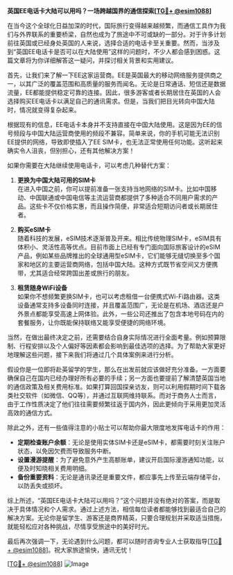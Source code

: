 **英国EE电话卡大陆可以用吗？一场跨越国界的通信探索[[TG💪+ @esim1088](https://t.me/s/esim1088)]**

在当今这个全球化日益加深的时代，国际旅行变得越来越频繁，而通信工具作为我们与外界联系的重要桥梁，自然也成为了旅途中不可或缺的一部分。对于许多计划前往英国或已经身处英国的人来说，选择合适的电话卡至关重要。然而，当涉及到“英国EE电话卡是否可以在大陆使用”这样的问题时，不少人都会感到困惑。这篇文章将为你详细解答这一疑问，并探讨相关背景和实用建议。

首先，让我们来了解一下EE这家运营商。EE是英国最大的移动网络服务提供商之一，以其广泛的覆盖范围和高质量的服务而闻名。无论是日常通话、短信还是数据流量，EE都能提供稳定可靠的连接。因此，很多游客或者长期居住在英国的人会选择购买EE电话卡以满足自己的通讯需求。但是，当我们把目光转向中国大陆时，情况就变得复杂起来。

根据现有的信息，EE电话卡本身并不支持直接在中国大陆使用。这是因为EE的信号频段与中国大陆运营商使用的频段不兼容。简单来说，你的手机可能无法识别EE提供的网络，导致即使插入了EE SIM卡，也无法正常使用任何功能。这听起来确实令人沮丧，但别担心，还有其他解决方案！

如果你需要在大陆继续使用电话卡，可以考虑几种替代方案：

1. **更换为中国大陆可用的SIM卡**  
   在进入中国之前，你可以提前准备一张支持当地网络的SIM卡。比如中国移动、中国联通或中国电信等主流运营商都提供了多种适合不同用户需求的产品。这些卡不仅价格实惠，而且操作简便，非常适合短期访问者或长期居住者。

2. **购买eSIM卡**  
   随着科技的发展，eSIM技术逐渐普及开来。相比传统物理SIM卡，eSIM具有体积小、灵活性高等优点。目前市面上已经有专门面向国际旅客设计的eSIM产品，例如某些品牌推出的全球通用型eSIM卡，它们能够无缝切换至多个国家和地区的主要运营商网络，包括中国大陆。这种方式既节省空间又方便携带，尤其适合经常跨国出差或旅行的朋友。

3. **租赁随身WiFi设备**  
   如果你不想频繁更换SIM卡，也可以考虑租借一台便携式Wi-Fi路由器。这类设备通常支持多设备同时连接，并且覆盖范围广，无论是在机场、酒店还是户外景点都能享受高速上网体验。此外，一些公司还推出了包含本地号码在内的套餐服务，让你既能保持联络又能享受便捷的网络环境。

当然，在做出最终决定之前，还需要结合自身实际情况进行全面考量。例如预算限制、行程安排以及个人偏好等因素都会影响到最佳选项的选择。为了帮助大家更好地理解这些问题，接下来我们将通过几个具体案例来进行分析。

假设你是一位即将赴英留学的学生，那么在出发前就应该做好充分准备。一方面要确保自己在国内已经办理好所有必要的手续；另一方面也要提前了解清楚英国当地的通信政策及相关费用标准。如果打算回国探亲访友，则可以利用假期时间下载各类社交软件（如微信、QQ等），并通过互联网维持联系。而对于商务人士而言，由于工作性质决定了他们往往需要频繁往返于国内外，因此更倾向于采用更加灵活高效的通信方式。

除此之外，还有一些值得注意的小贴士可以帮助你最大限度地发挥电话卡的作用：

- **定期检查账户余额**：无论是使用实体SIM卡还是eSIM卡，都需要时刻关注账户状态，以免因欠费而导致服务中断。
- **设置漫游提醒**：为了避免意外产生高额账单，建议开启国际漫游通知功能，以便及时知晓相关费用明细。
- **备份重要资料**：无论是通讯录还是重要文件，都应事先上传至云端存储平台，以防丢失或损坏。

综上所述，“英国EE电话卡大陆可以用吗？”这个问题并没有绝对的答案，而是取决于具体情况和个人需求。通过上述方法，相信每位读者都能够找到最适合自己的解决方案。无论你是留学生、游客还是商界精英，只要合理规划并采取适当措施，就能轻松应对各种挑战，尽情享受旅途中的美好时光。

最后再次强调一下，无论遇到什么问题，都可以随时咨询专业人士获取指导[[TG💪+ @esim1088](https://t.me/s/esim1088)]。祝大家旅途愉快，通讯无忧！

[[TG💪+ @esim1088](https://t.me/s/esim1088)] ![Image](https://i.postimg.cc/4NQfJmqS/Snipaste-2025-05-13-00-14-12.png)